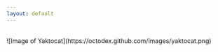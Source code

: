 ```yaml
---
layout: default
---
```



<br>
![Image of Yaktocat](https://octodex.github.com/images/yaktocat.png) 

<br>



